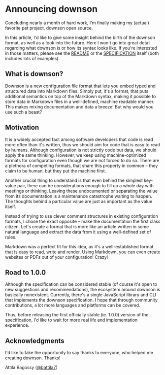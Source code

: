 # Announcing downson

Concluding nearly a month of hard work, I'm finally making my (actual) favorite pet project, downson open source. 

In this article, I'd like to give some insight behind the birth of the downson format, as well as a look into the future. Here I won't go into great detail regarding what downson is or how its syntax looks like. If you're interested in those matters, please see the [README](../README.md) or the [SPECIFICATION](../SPECIFICATION.md) itself (both includes lots of examples).

## What is downson?

Downson is a new configuration file format that lets you embed typed and structured data into Markdown files. Simply put, it's a format, that puts additional semantics on top of the Markdown syntax, making it possible to store data in Markdown files in a well-defined, machine readable manner. This makes mixing documentation and data a breeze! But why would you use such a beast?

## Motivation

It is a widely accepted fact among software developers that code is read more often than it's written, thus we should aim for code that is easy to read by humans. Although configuration is not strictly code but data, we should apply the same thinking. However, we keep using machine-optimized formats for configuration even though we are not forced to do so. There are a plethora of competing formats, that share this property in common – they claim to be human, but they put the machine first.

Another crucial thing to understand is that even behind the simplest key-value pair, there can be considerations enough to fill up a whole day with meetings or thinking. Leaving these undocumented or separating the value from its documentation is a maintenance catastrophe waiting to happen. The thoughts behind a particular value are just as important as the value itself.

Instead of trying to use clever comment structures in existing configuration formats, I chose the exact opposite – make the documentation the first class citizen. Let's create a format that is more like an article written in some natural language and extract the data from it using a well-defined set of rules.

Markdown was a perfect fit for this idea, as it's a well-established format that is easy to read, write and render. Using Markdown, you can even create websites or PDFs out of your configuration! Crazy!

## Road to 1.0.0

Although the specification can be considered stable (of course it's open to new suggestions and recommendations), the ecosystem around downson is basically nonexistent. Currently, there's a single JavaScript library and CLI that implements the downson specification. I hope that through community contributions, a lot more languages and platforms can be covered.

Thus, before releasing the first officially stable (ie. 1.0.0) version of the specification, I'd like to wait for more real life and implementation experience.

## Acknowledgments

I'd like to take the opportunity to say thanks to everyone, who helped me creating downson. Thanks!

Attila Bagossy ([@battila7](https://github.com/battila7/))
